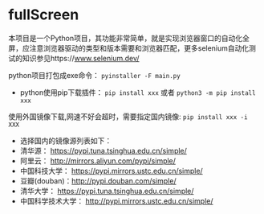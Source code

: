 # fullScreen

本项目是一个Python项目，其功能非常简单，就是实现浏览器窗口的自动化全屏，应注意浏览器驱动的类型和版本需要和浏览器匹配，更多selenium自动化测试的知识参见https://www.selenium.dev/

python项目打包成exe命令： `pyinstaller -F main.py`

- python使用pip下载插件：
`pip install xxx` 或者 `python3 -m pip install xxx`

使用外国镜像下载,网速不好会超时，需要指定国内镜像: `pip install xxx -i XXX`

- 选择国内的镜像源列表如下：
 - 清华源： https://pypi.tuna.tsinghua.edu.cn/simple/
 - 阿里云： http://mirrors.aliyun.com/pypi/simple/
 - 中国科技大学： https://pypi.mirrors.ustc.edu.cn/simple/
 - 豆瓣(douban)：http://pypi.douban.com/simple/
 - 清华大学： https://pypi.tuna.tsinghua.edu.cn/simple/
 - 中国科学技术大学： http://pypi.mirrors.ustc.edu.cn/simple/
